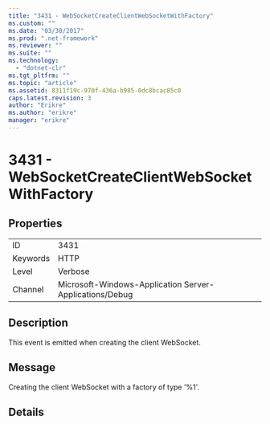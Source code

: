 ```yaml
---
title: "3431 - WebSocketCreateClientWebSocketWithFactory"
ms.custom: ""
ms.date: "03/30/2017"
ms.prod: ".net-framework"
ms.reviewer: ""
ms.suite: ""
ms.technology: 
  - "dotnet-clr"
ms.tgt_pltfrm: ""
ms.topic: "article"
ms.assetid: 8311f19c-970f-436a-b985-0dc8bcac85c0
caps.latest.revision: 3
author: "Erikre"
ms.author: "erikre"
manager: "erikre"
---
```

# 3431 - WebSocketCreateClientWebSocketWithFactory
## Properties  
  
|||  
|-|-|  
|ID|3431|  
|Keywords|HTTP|  
|Level|Verbose|  
|Channel|Microsoft-Windows-Application Server-Applications/Debug|  
  
## Description  
 This event is emitted when creating the client WebSocket.  
  
## Message  
 Creating the client WebSocket with a factory of type '%1'.  
  
## Details
